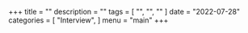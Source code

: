 +++
title = ""
description = ""
tags = [
    "",
    "",
    ""
]
date = "2022-07-28"
categories = [
    "Interview",
]
menu = "main"
+++

